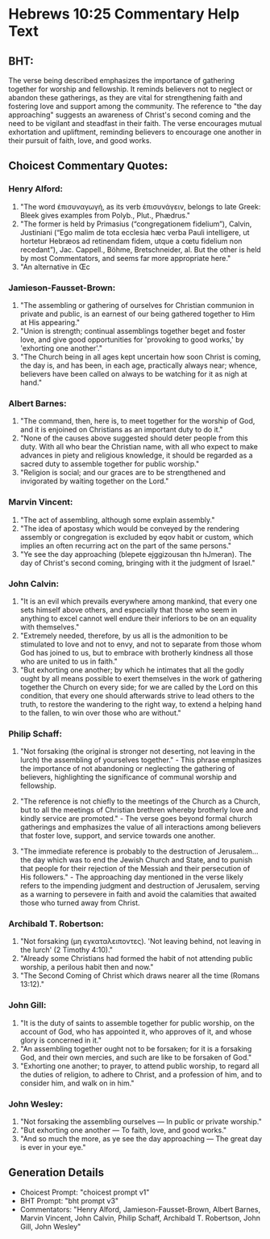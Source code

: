 # Hebrews 10:25 Commentary Help Text

## BHT:
The verse being described emphasizes the importance of gathering together for worship and fellowship. It reminds believers not to neglect or abandon these gatherings, as they are vital for strengthening faith and fostering love and support among the community. The reference to "the day approaching" suggests an awareness of Christ's second coming and the need to be vigilant and steadfast in their faith. The verse encourages mutual exhortation and upliftment, reminding believers to encourage one another in their pursuit of faith, love, and good works.

## Choicest Commentary Quotes:
### Henry Alford:
1. "The word ἐπισυναγωγή, as its verb ἐπισυνάγειν, belongs to late Greek: Bleek gives examples from Polyb., Plut., Phædrus." 
2. "The former is held by Primasius (“congregationem fidelium”), Calvin, Justiniani (“Ego malim de tota ecclesia hæc verba Pauli intelligere, ut hortetur Hebræos ad retinendam fidem, utque a cœtu fidelium non recedant”), Jac. Cappell., Böhme, Bretschneider, al. But the other is held by most Commentators, and seems far more appropriate here."
3. "An alternative in Œc

### Jamieson-Fausset-Brown:
1. "The assembling or gathering of ourselves for Christian communion in private and public, is an earnest of our being gathered together to Him at His appearing."
2. "Union is strength; continual assemblings together beget and foster love, and give good opportunities for 'provoking to good works,' by 'exhorting one another'."
3. "The Church being in all ages kept uncertain how soon Christ is coming, the day is, and has been, in each age, practically always near; whence, believers have been called on always to be watching for it as nigh at hand."

### Albert Barnes:
1. "The command, then, here is, to meet together for the worship of God, and it is enjoined on Christians as an important duty to do it."
2. "None of the causes above suggested should deter people from this duty. With all who bear the Christian name, with all who expect to make advances in piety and religious knowledge, it should be regarded as a sacred duty to assemble together for public worship."
3. "Religion is social; and our graces are to be strengthened and invigorated by waiting together on the Lord."

### Marvin Vincent:
1. "The act of assembling, although some explain assembly."
2. "The idea of apostasy which would be conveyed by the rendering assembly or congregation is excluded by eqov habit or custom, which implies an often recurring act on the part of the same persons."
3. "Ye see the day approaching (blepete ejggizousan thn hJmeran). The day of Christ's second coming, bringing with it the judgment of Israel."

### John Calvin:
1. "It is an evil which prevails everywhere among mankind, that every one sets himself above others, and especially that those who seem in anything to excel cannot well endure their inferiors to be on an equality with themselves."
2. "Extremely needed, therefore, by us all is the admonition to be stimulated to love and not to envy, and not to separate from those whom God has joined to us, but to embrace with brotherly kindness all those who are united to us in faith."
3. "But exhorting one another; by which he intimates that all the godly ought by all means possible to exert themselves in the work of gathering together the Church on every side; for we are called by the Lord on this condition, that every one should afterwards strive to lead others to the truth, to restore the wandering to the right way, to extend a helping hand to the fallen, to win over those who are without."

### Philip Schaff:
1. "Not forsaking (the original is stronger not deserting, not leaving in the lurch) the assembling of yourselves together." - This phrase emphasizes the importance of not abandoning or neglecting the gathering of believers, highlighting the significance of communal worship and fellowship.

2. "The reference is not chiefly to the meetings of the Church as a Church, but to all the meetings of Christian brethren whereby brotherly love and kindly service are promoted." - The verse goes beyond formal church gatherings and emphasizes the value of all interactions among believers that foster love, support, and service towards one another.

3. "The immediate reference is probably to the destruction of Jerusalem... the day which was to end the Jewish Church and State, and to punish that people for their rejection of the Messiah and their persecution of His followers." - The approaching day mentioned in the verse likely refers to the impending judgment and destruction of Jerusalem, serving as a warning to persevere in faith and avoid the calamities that awaited those who turned away from Christ.

### Archibald T. Robertson:
1. "Not forsaking (μη εγκαταλειποντες). 'Not leaving behind, not leaving in the lurch' (2 Timothy 4:10)."
2. "Already some Christians had formed the habit of not attending public worship, a perilous habit then and now."
3. "The Second Coming of Christ which draws nearer all the time (Romans 13:12)."

### John Gill:
1. "It is the duty of saints to assemble together for public worship, on the account of God, who has appointed it, who approves of it, and whose glory is concerned in it."
2. "An assembling together ought not to be forsaken; for it is a forsaking God, and their own mercies, and such are like to be forsaken of God."
3. "Exhorting one another; to prayer, to attend public worship, to regard all the duties of religion, to adhere to Christ, and a profession of him, and to consider him, and walk on in him."

### John Wesley:
1. "Not forsaking the assembling ourselves — In public or private worship."
2. "But exhorting one another — To faith, love, and good works."
3. "And so much the more, as ye see the day approaching — The great day is ever in your eye."


## Generation Details
- Choicest Prompt: "choicest prompt v1"
- BHT Prompt: "bht prompt v3"
- Commentators: "Henry Alford, Jamieson-Fausset-Brown, Albert Barnes, Marvin Vincent, John Calvin, Philip Schaff, Archibald T. Robertson, John Gill, John Wesley"
